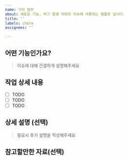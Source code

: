 ```yaml
---
name: 기타 업무
about: 새로운 기능, 버그 발생 이외의 이슈에 사용되는 템플릿 입니다.
title: ''
labels: chore
assignees: ''

---
```


## 어떤 기능인가요?

> 이슈에 대해 간결하게 설명해주세요

## 작업 상세 내용

- [ ] TODO
- [ ] TODO
- [ ] TODO

## 상세 설명 (선택)

> 필요시 추가 설명을 작성해주세요

## 참고할만한 자료(선택)
